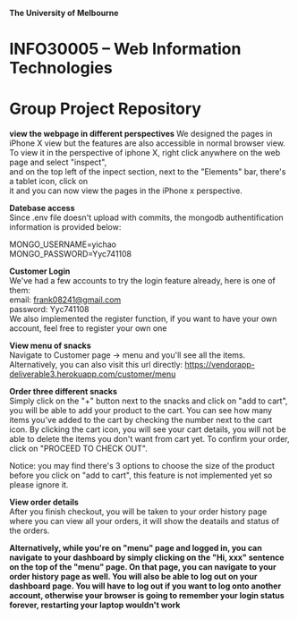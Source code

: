 **The University of Melbourne**
# INFO30005 – Web Information Technologies

# Group Project Repository

**view the webpage in different perspectives**
We designed the pages in iPhone X view but the features are also accessible in normal browser view. <br />
To view it in the perspective of iphone X, right click anywhere on the web page and select "inspect", <br />
and on the top left of the inpect section, next to the "Elements" bar, there's a tablet icon, click on <br />
it and you can now view the pages in the iPhone x perspective. <br />


**Datebase access** <br />
Since .env file doesn't upload with commits, the mongodb authentification information is provided below: <br />

MONGO_USERNAME=yichao <br />
MONGO_PASSWORD=Yyc741108 <br />

**Customer Login** <br />
We've had a few accounts to try the login feature already, here is one of them: <br />
email: frank08241@gmail.com <br />
password: Yyc741108 <br />
We also implemented the register function, if you want to have your own account, feel free to 
register your own one

**View menu of snacks** <br />
Navigate to Customer page -> menu and you'll see all the items. Alternatively, you can 
also visit this url directly: https://vendorapp-deliverable3.herokuapp.com/customer/menu <br />

**Order three different snacks** <br />
Simply click on the "+" button next to the snacks and click on "add to cart", you will be able to add
your product to the cart. You can see how many items you've added to the cart by checking the number 
next to the cart icon. By clicking the cart icon, you will see your cart details, you will not be able to
delete the items you don't want from cart yet. To confirm your order, click on "PROCEED TO CHECK OUT".<br />

Notice: you may find there's 3 options to choose the size of the product before you click on "add to cart",
this feature is not implemented yet so please ignore it. <br />

**View order details** <br />
After you finish checkout, you will be taken to your order history page where you can view all your orders,
it will show the deatails and status of the orders. <br />

**Alternatively, while you're on "menu" page and logged in, you can navigate to your dashboard by simply clicking 
on the "Hi, xxx" sentence on the top of the "menu" page. On that page, you can navigate to your order history page
as well. You will also be able to log out on your dashboard page. You will have to log out if you want to log onto 
another account, otherwise your browser is going to remember your login status forever, restarting your laptop 
wouldn't work**





